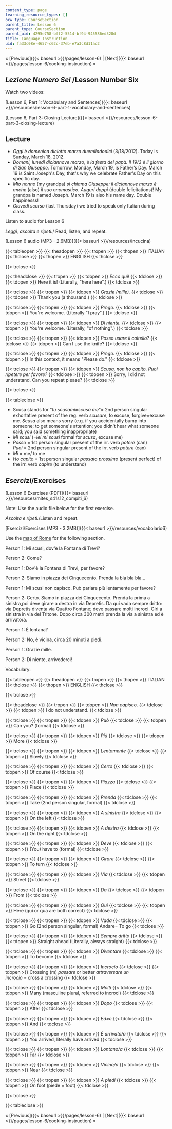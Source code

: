 ```yaml
---
content_type: page
learning_resource_types: []
ocw_type: CourseSection
parent_title: Lesson 6
parent_type: CourseSection
parent_uid: 4295e758-bff2-5514-bf94-945586ed328d
title: Language Instruction
uid: fa33c08e-4657-c62c-37eb-e7a3c8d11ac2
---
```


« [Previous]({{< baseurl >}}/pages/lesson-6) | [Next]({{< baseurl >}}/pages/lesson-6/cooking-instruction) »

_Lezione Numero Sei_ /Lesson Number Six
---------------------------------------

Watch two videos:

[Lesson 6, Part 1: Vocabulary and Sentences]({{< baseurl >}}/resources/lesson-6-part-1-vocabulary-and-sentences)

[Lesson 6, Part 3: Closing Lecture]({{< baseurl >}}/resources/lesson-6-part-3-closing-lecture)

Lecture
-------

*   _Oggi è domenica diciotto marzo duemiladodici_ (3/18/2012). Today is Sunday, March 18, 2012.
*   _Domani, lunedì diciannove marzo, è la festa del papà. Il 19/3 è il giorno di San Giuseppe._ Tomorrow, Monday, March 19, is Father’s Day. March 19 is Saint Joseph's Day, that's why we celebrate Father's Day on this specific day.
*   _Mio nonno_ (my grandpa) _si chiama Giuseppe: il diciannove marzo è anche_ (also) _il suo onomastico. Auguri doppi_ (double felicitations)! My grandpa is named Joseph. March 19 is also his name day. Double happinesss!
*   _Giovedì scorso_ (last Thursday) we tried to speak only Italian during class.

Listen to audio for Lesson 6

_Leggi, ascolta e ripeti._/ Read, listen, and repeat.

[Lesson 6 audio (MP3 - 2.6MB)]({{< baseurl >}}/resources/incucina)

{{< tableopen >}}
{{< theadopen >}}
{{< tropen >}}
{{< thopen >}}
ITALIAN
{{< thclose >}}
{{< thopen >}}
ENGLISH
{{< thclose >}}

{{< trclose >}}

{{< theadclose >}}
{{< tropen >}}
{{< tdopen >}}
_Ecco qui!_
{{< tdclose >}}
{{< tdopen >}}
Here it is! (Literally, "here here".)
{{< tdclose >}}

{{< trclose >}}
{{< tropen >}}
{{< tdopen >}}
_Grazie (mille)._
{{< tdclose >}}
{{< tdopen >}}
Thank you (a thousand.)
{{< tdclose >}}

{{< trclose >}}
{{< tropen >}}
{{< tdopen >}}
_Prego._
{{< tdclose >}}
{{< tdopen >}}
You're welcome. (Literally "I pray".)
{{< tdclose >}}

{{< trclose >}}
{{< tropen >}}
{{< tdopen >}}
_Di niente._
{{< tdclose >}}
{{< tdopen >}}
You're welcome. (Literally, "of nothing".)
{{< tdclose >}}

{{< trclose >}}
{{< tropen >}}
{{< tdopen >}}
_Posso usare il coltello?_
{{< tdclose >}}
{{< tdopen >}}
Can I use the knife?
{{< tdclose >}}

{{< trclose >}}
{{< tropen >}}
{{< tdopen >}}
_Prego._
{{< tdclose >}}
{{< tdopen >}}
In this context, it means "Please do."
{{< tdclose >}}

{{< trclose >}}
{{< tropen >}}
{{< tdopen >}}
_Scusa, non ho capito. Puoi ripetere per favore?_
{{< tdclose >}}
{{< tdopen >}}
Sorry, I did not understand. Can you repeat please?
{{< tdclose >}}

{{< trclose >}}

{{< tableclose >}}

*   Scusa stands for "_tu scusami=scusa me_"= 2nd person singular exhortative present of the reg. verb _scusare_, to excuse, forgive=excuse me. _Scusa_ also means sorry (e.g. if you accidentally bump into someone; to get someone's attention; you didn't hear what someone said; you said something inappropriate)
*   _Mi scusi_ (=_lei mi scusi_ formal for _scusa_, excuse me)
*   _Posso_ \= 1st person singular present of the irr. verb _potere_ (can)  
    _Puoi_ = 2nd person singular present of the irr. verb _potere_ (can)
*   _Mi_ \= me/ to me
*   _Ho capito_ = 1st person singular _passato prossimo_ (present perfect) of the irr. verb _capire_ (to understand)

_Esercizi_/Exercises
--------------------

[Lesson 6 Exercises (PDF)]({{< baseurl >}}/resources/mites_s41s12_compiti_6)

Note: Use the audio file below for the first exercise.

_Ascolta e ripeti._/Listen and repeat.

[Esercizi/Exercises (MP3 - 3.2MB)]({{< baseurl >}}/resources/vocabolario6)

Use the [map of Rome](http://www.informagiovani-italia.com/mappa_roma_cartina.htm) for the following section.

Person 1: Mi scusi, dov'è la Fontana di Trevi?

Person 2: Come?

Person 1: Dov'è la Fontana di Trevi, per favore?

Person 2: Siamo in piazza dei Cinquecento. Prenda la bla bla bla...

Person 1: Mi scusi non capisco. Può parlare più lentamente per favore?

Person 2: Certo. Siamo in piazza dei Cinquecento. Prenda la prima a sinistra,poi deve girare a destra in via Depretis. Da qui vada sempre dritto: via Depretis diventa via Quattro Fontane; deve passare molti incroci. Giri a sinistra in via del Tritone. Dopo circa 300 metri prenda la via a sinistra ed è arrivato/a.

Person 1: È lontana?

Person 2: No, è vicina, circa 20 minuti a piedi.

Person 1: Grazie mille.

Person 2: Di niente, arrivederci!

Vocabulary:

{{< tableopen >}}
{{< theadopen >}}
{{< tropen >}}
{{< thopen >}}
ITALIAN
{{< thclose >}}
{{< thopen >}}
ENGLISH
{{< thclose >}}

{{< trclose >}}

{{< theadclose >}}
{{< tropen >}}
{{< tdopen >}}
_Non capisco_.
{{< tdclose >}}
{{< tdopen >}}
I do not understand.
{{< tdclose >}}

{{< trclose >}}
{{< tropen >}}
{{< tdopen >}}
_Può_
{{< tdclose >}}
{{< tdopen >}}
Can you? (formal)
{{< tdclose >}}

{{< trclose >}}
{{< tropen >}}
{{< tdopen >}}
_Più_
{{< tdclose >}}
{{< tdopen >}}
More
{{< tdclose >}}

{{< trclose >}}
{{< tropen >}}
{{< tdopen >}}
_Lentamente_
{{< tdclose >}}
{{< tdopen >}}
Slowly
{{< tdclose >}}

{{< trclose >}}
{{< tropen >}}
{{< tdopen >}}
_Certo_
{{< tdclose >}}
{{< tdopen >}}
Of course
{{< tdclose >}}

{{< trclose >}}
{{< tropen >}}
{{< tdopen >}}
_Piazza_
{{< tdclose >}}
{{< tdopen >}}
Place
{{< tdclose >}}

{{< trclose >}}
{{< tropen >}}
{{< tdopen >}}
_Prenda_
{{< tdclose >}}
{{< tdopen >}}
Take (2nd person singular, formal)
{{< tdclose >}}

{{< trclose >}}
{{< tropen >}}
{{< tdopen >}}
_A sinistra_
{{< tdclose >}}
{{< tdopen >}}
On the left
{{< tdclose >}}

{{< trclose >}}
{{< tropen >}}
{{< tdopen >}}
_A destra_
{{< tdclose >}}
{{< tdopen >}}
On the right
{{< tdclose >}}

{{< trclose >}}
{{< tropen >}}
{{< tdopen >}}
_Deve_
{{< tdclose >}}
{{< tdopen >}}
(You) have to (formal)
{{< tdclose >}}

{{< trclose >}}
{{< tropen >}}
{{< tdopen >}}
_Girare_
{{< tdclose >}}
{{< tdopen >}}
To turn
{{< tdclose >}}

{{< trclose >}}
{{< tropen >}}
{{< tdopen >}}
_Via_
{{< tdclose >}}
{{< tdopen >}}
Street
{{< tdclose >}}

{{< trclose >}}
{{< tropen >}}
{{< tdopen >}}
_Da_
{{< tdclose >}}
{{< tdopen >}}
From
{{< tdclose >}}

{{< trclose >}}
{{< tropen >}}
{{< tdopen >}}
_Qui_
{{< tdclose >}}
{{< tdopen >}}
Here (qui or qua are both correct)
{{< tdclose >}}

{{< trclose >}}
{{< tropen >}}
{{< tdopen >}}
_Vada_
{{< tdclose >}}
{{< tdopen >}}
Go (2nd person singular, formal) Andare= To go
{{< tdclose >}}

{{< trclose >}}
{{< tropen >}}
{{< tdopen >}}
_Sempre dritto_
{{< tdclose >}}
{{< tdopen >}}
Straight ahead (Literally, always straight)
{{< tdclose >}}

{{< trclose >}}
{{< tropen >}}
{{< tdopen >}}
_Diventare_
{{< tdclose >}}
{{< tdopen >}}
To become
{{< tdclose >}}

{{< trclose >}}
{{< tropen >}}
{{< tdopen >}}
_Incrocio_
{{< tdclose >}}
{{< tdopen >}}
Crossing (m) _passare_ or better _attraversare un  
incrocio_ = cross a crossing
{{< tdclose >}}

{{< trclose >}}
{{< tropen >}}
{{< tdopen >}}
_Molti_
{{< tdclose >}}
{{< tdopen >}}
Many (masculine plural, referred to incroci)
{{< tdclose >}}

{{< trclose >}}
{{< tropen >}}
{{< tdopen >}}
_Dopo_
{{< tdclose >}}
{{< tdopen >}}
After
{{< tdclose >}}

{{< trclose >}}
{{< tropen >}}
{{< tdopen >}}
_Ed=e_
{{< tdclose >}}
{{< tdopen >}}
And
{{< tdclose >}}

{{< trclose >}}
{{< tropen >}}
{{< tdopen >}}
_È arrivato/a_
{{< tdclose >}}
{{< tdopen >}}
You arrived, literally have arrived
{{< tdclose >}}

{{< trclose >}}
{{< tropen >}}
{{< tdopen >}}
_Lontano/a_
{{< tdclose >}}
{{< tdopen >}}
Far
{{< tdclose >}}

{{< trclose >}}
{{< tropen >}}
{{< tdopen >}}
_Vicino/a_
{{< tdclose >}}
{{< tdopen >}}
Near
{{< tdclose >}}

{{< trclose >}}
{{< tropen >}}
{{< tdopen >}}
_A piedi_
{{< tdclose >}}
{{< tdopen >}}
On foot (piede = foot)
{{< tdclose >}}

{{< trclose >}}

{{< tableclose >}}

« [Previous]({{< baseurl >}}/pages/lesson-6) | [Next]({{< baseurl >}}/pages/lesson-6/cooking-instruction) »
